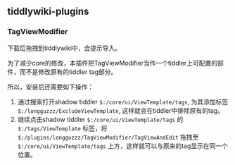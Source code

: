 ## tiddlywiki-plugins
### TagViewModifier
下载后拖拽到tiddlywiki中，会提示导入。

为了减少core的修改，本插件把TagViewModifier当作一个tiddler上可配置的部件，而不是修改原有的tiddler tag部分。

所以，安装后还需要如下操作：
1. 通过搜索打开shadow tiddler  `$:/core/ui/ViewTemplate/tags`, 为其添加标签`$:/longguzzz/ExcludeViewTemplate`, 这样就会在tiddler中排除原有的tag。
2. 继续点击shadow tiddler `$:/core/ui/ViewTemplate/tags` 的 `$:/tags/ViewTemplate` 标签，将 `$:/plugins/longguzzz/TagViewModifier/TagViewAndEdit` 拖拽至 `$:/core/ui/ViewTemplate/tags` 上方，这样就可以与原来的tag显示在同一个位置。
